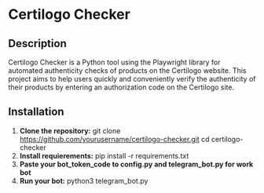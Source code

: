 # Certilogo Checker

## Description

Certilogo Checker is a Python tool using the Playwright library for automated authenticity checks of products on the Certilogo website. This project aims to help users quickly and conveniently verify the authenticity of their products by entering an authorization code on the Certilogo site.

## Installation

1. **Clone the repository:**
   git clone https://github.com/yourusername/certilogo-checker.git
   cd certilogo-checker
2. **Install requierements:**
   pip install -r requirements.txt
3. **Paste your bot_token_code to config.py and telegram_bot.py for work bot**
4. **Run your bot:**
   python3 telegram_bot.py

